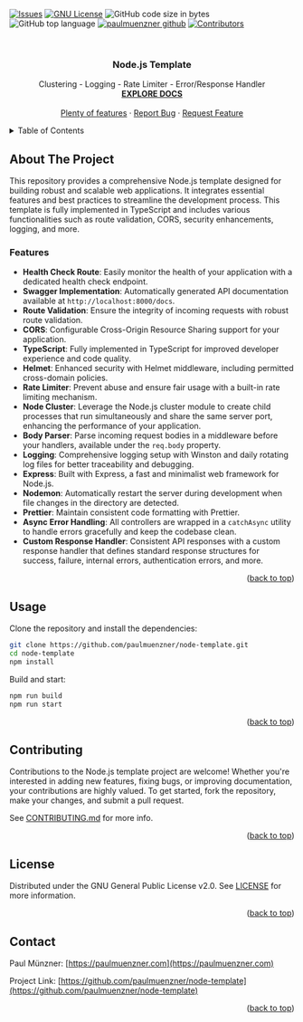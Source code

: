 <a name="readme-top"></a>


<!-- PROJECT SHIELDS -->
[![Issues][issues-shield]][issues-url]
[![GNU License][license-shield]][license-url]
![GitHub code size in bytes](https://img.shields.io/github/languages/code-size/paulmuenzner/node-template)
![GitHub top language](https://img.shields.io/github/languages/top/paulmuenzner/node-template)
[![paulmuenzner github][github-shield]][github-url] 
[![Contributors][contributors-shield]][contributors-url]



<!-- PROJECT LOGO -->
<br />
<div align="center">

  <h3 align="center">Node.js Template</h3>

  <p align="center">
    Clustering - Logging - Rate Limiter - Error/Response Handler
    <br />
    <a href="#about-the-project"><strong>EXPLORE DOCS</strong></a>
    <br />
    <br />
    <a href="#about-the-project">Plenty of features</a>
    ·
    <a href="https://github.com/paulmuenzner/node-template/issues">Report Bug</a>
    ·
    <a href="https://github.com/paulmuenzner/node-template/issues">Request Feature</a>
  </p>
</div>


<!-- TABLE OF CONTENTS -->
<details>
  <summary>Table of Contents</summary>
  <ol>
    <li><a href="#about-the-project">About The Project</a></li>
    <li><a href="#usage">Usage</a></li>
    <li><a href="#contributing">Contributing</a></li>
    <li><a href="#license">License</a></li>
    <li><a href="#contact">Contact</a></li>
  </ol>
</details>



<!-- ABOUT THE PROJECT -->
## About The Project

This repository provides a comprehensive Node.js template designed for building robust and scalable web applications. It integrates essential features and best practices to streamline the development process. This template is fully implemented in TypeScript and includes various functionalities such as route validation, CORS, security enhancements, logging, and more.


### Features
- **Health Check Route**: Easily monitor the health of your application with a dedicated health check endpoint.
- **Swagger Implementation**: Automatically generated API documentation available at `http://localhost:8000/docs`.
- **Route Validation**: Ensure the integrity of incoming requests with robust route validation.
- **CORS**: Configurable Cross-Origin Resource Sharing support for your application.
- **TypeScript**: Fully implemented in TypeScript for improved developer experience and code quality.
- **Helmet**: Enhanced security with Helmet middleware, including permitted cross-domain policies.
- **Rate Limiter**: Prevent abuse and ensure fair usage with a built-in rate limiting mechanism.
- **Node Cluster**: Leverage the Node.js cluster module to create child processes that run simultaneously and share the same server port, enhancing the performance of your application.
- **Body Parser**: Parse incoming request bodies in a middleware before your handlers, available under the `req.body` property.
- **Logging**: Comprehensive logging setup with Winston and daily rotating log files for better traceability and debugging.
- **Express**: Built with Express, a fast and minimalist web framework for Node.js.
- **Nodemon**: Automatically restart the server during development when file changes in the directory are detected.
- **Prettier**: Maintain consistent code formatting with Prettier.
- **Async Error Handling**: All controllers are wrapped in a `catchAsync` utility to handle errors gracefully and keep the codebase clean.
- **Custom Response Handler**: Consistent API responses with a custom response handler that defines standard response structures for success, failure, internal errors, authentication errors, and more.

<p align="right">(<a href="#readme-top">back to top</a>)</p>

<!-- USAGE -->
## Usage

Clone the repository and install the dependencies:

```bash
git clone https://github.com/paulmuenzner/node-template.git
cd node-template
npm install
```

Build and start:

```bash
npm run build
npm run start
```

<p align="right">(<a href="#readme-top">back to top</a>)</p>


<!-- CONTRIBUTING -->
## Contributing

Contributions to the Node.js template project are welcome! Whether you're interested in adding new features, fixing bugs, or improving documentation, your contributions are highly valued. To get started, fork the repository, make your changes, and submit a pull request. 

See [CONTRIBUTING.md](CONTRIBUTING.md) for more info.

<p align="right">(<a href="#readme-top">back to top</a>)</p>



<!-- LICENSE -->
## License

Distributed under the GNU General Public License v2.0. See [LICENSE](LICENSE.txt) for more information.

<p align="right">(<a href="#readme-top">back to top</a>)</p>



<!-- CONTACT -->
## Contact

Paul Münzner: [https://paulmuenzner.com](https://paulmuenzner.com) 

Project Link: [https://github.com/paulmuenzner/node-template](https://github.com/paulmuenzner/node-template)

<p align="right">(<a href="#readme-top">back to top</a>)</p>





<!-- MARKDOWN LINKS & IMAGES -->
<!-- https://www.markdownguide.org/basic-syntax/#reference-style-links -->
[mongodb-shield]: https://img.shields.io/badge/mongodb-black.svg?logo=mongodb&logoColor=ffffff&colorB=47A248
[mongodb-url]: https://go.dev/
[github-shield]: https://img.shields.io/badge/paulmuenzner-black.svg?logo=github&logoColor=ffffff&colorB=000000
[github-url]: https://github.com/paulmuenzner?tab=repositories
[contributors-shield]: https://img.shields.io/github/contributors/paulmuenzner/ingGCoolridManager.svg
[contributors-url]: https://github.com/paulmuenzner/node-template/graphs/contributors
[issues-shield]: https://img.shields.io/github/issues/paulmuenzner/node-template.svg
[issues-url]: https://github.com/paulmuenzner/node-template/issues
[license-shield]: https://img.shields.io/badge/license-GPL_2.0-orange.svg?colorB=FF5733
[license-url]: https://github.com/paulmuenzner/node-template/blob/master/LICENSE.txt
<!-- [website-shield]: https://img.shields.io/badge/www-paulmuenzner.com-blue
[website-url]: https://paulmuenzner.com -->
